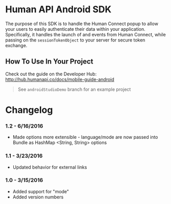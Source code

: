 # Human API Android SDK
The purpose of this SDK is to handle the Human Connect popup to allow your users to easily authenticate their data within your application. Specifically, it handles the launch of and events from Human Connect, while passing on the `sessionTokenObject` to your server for secure token exchange.


## How To Use In Your Project

Check out the guide on the Developer Hub: http://hub.humanapi.co/docs/mobile-guide-android

>See `androidStudioDemo` branch for an example project

# Changelog

### 1.2 - 6/16/2016

* Made options more extensible - language/mode are now passed into Bundle as HashMap <String, String> options 

### 1.1 - 3/23/2016

* Updated behavior for external links


### 1.0 - 3/15/2016

* Added support for "mode"
* Added version numbers
